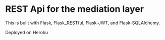# REST Api for the mediation layer

This is built with Flask, Flask_RESTful, Flask-JWT, and Flask-SQLAlchemy.

Deployed on Heroku
